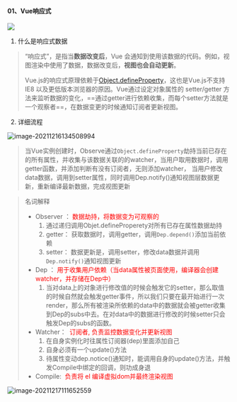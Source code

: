 #### 01、Vue响应式

![](https://cn.vuejs.org/images/data.png)

1. 什么是响应式数据

> “响应式”，是指当**数据改变后**，Vue 会通知到使用该数据的代码。例如，视图渲染中使用了数据，数据改变后，**视图也会自动更新**。
>
> Vue.js的响应式原理依赖于[Object.defineProperty](https://developer.mozilla.org/en-US/docs/Web/JavaScript/Reference/Global_Objects/Object/defineProperty)，这也是Vue.js不支持IE8 以及更低版本浏览器的原因。Vue通过设定对象属性的 setter/getter 方法来监听数据的变化，==通过getter进行依赖收集，而每个setter方法就是一个观察者==，在数据变更的时候通知订阅者更新视图。



2. 详细流程

![image-20211216134508994](https://gitee.com/JuntengMa/imgae/raw/master/image-20211216134508994.png)

> 当Vue实例创建时，Observe通过`Object.defineProperty`劫持当前已存在的所有属性，并收集与该数据关联的的watcher，当用户取用数据时，调用getter函数，并添加判断有没有订阅者，无则添加watcher， 当用户修改data数据，调用到setter属性，同时调用Dep.notify()通知视图层数据更新，重新编译最新数据，完成视图更新

>  
>  名词解释
>
> - Observer ：<font color="red"> 数据劫持，将数据变为可观察的 </font>
> 	1. 通过递归调用Objet.defineProperety对所有已存在属性数据劫持
> 	2. getter： 获取数据时，调用getter，调用`Dep.depend()`添加当前依赖
> 	3. setter： 数据更新是，调用setter，修改data数据并调用`Dep.notify()`通知视图更新
> - Dep ：<font color="red"> 用于收集用户依赖（当data属性被页面使用，编译器会创建watcher，并存储在Dep中） </font>
> 	1. 当对data上的对象进行修改值的时候会触发它的setter，那么取值的时候自然就会触发getter事件，所以我们只要在最开始进行一次render，那么所有被渲染所依赖的data中的数据就会被getter收集到Dep的subs中去。在对data中的数据进行修改的时候setter只会触发Dep的subs的函数。
> - Watcher： <font color="red"> 订阅者, 负责监控数据变化并更新视图 </font>
> 	1. 在自身实例化时往属性订阅器(dep)里面添加自己
> 	2. 自身必须有一个update()方法
> 	3. 待属性变动dep.notice()通知时，能调用自身的update()方法，并触发Compile中绑定的回调，则功成身退
> - Compile:  <font color="red"> 负责将 el 编译虚拟dom并最终渲染视图</font>

![image-20211217111652559](https://gitee.com/JuntengMa/imgae/raw/master/image-20211217111652559.png)

